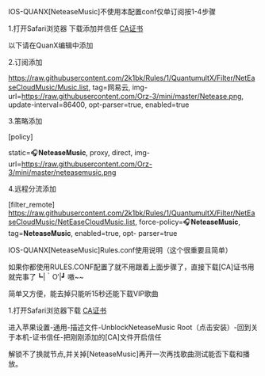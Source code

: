 IOS-QUANX[NeteaseMusic]不使用本配置conf仅单订阅按1-4步骤

 1.打开Safari浏览器
  下载添加并信任
  [CA证书](https://raw.githubusercontent.com/2k1bk/UnblockNeteaseMusic/master/ca.crt)

以下请在QuanX编辑中添加

 2.订阅添加

  https://raw.githubusercontent.com/2k1bk/Rules/1/QuantumultX/Filter/NetEaseCloudMusic/Music.list, tag=网易云, img-url=https://raw.githubusercontent.com/Orz-3/mini/master/Netease.png, update-interval=86400, opt-parser=true, enabled=true

 3.策略添加

  [policy]

  static=🎧𝐍𝐞𝐭𝐞𝐚𝐬𝐞𝐌𝐮𝐬𝐢𝐜, proxy, direct, img-url=https://raw.githubusercontent.com/Orz-3/mini/master/neteasemusic.png

 4.远程分流添加

  [filter_remote]
  https://raw.githubusercontent.com/2k1bk/Rules/1/QuantumultX/Filter/NetEaseCloudMusic/NetEaseCloudMusic.list, force-policy=🎧𝐍𝐞𝐭𝐞𝐚𝐬𝐞𝐌𝐮𝐬𝐢𝐜, tag=𝐍𝐞𝐭𝐞𝐚𝐬𝐞𝐌𝐮𝐬𝐢𝐜, enabled=true, opt-   parser=true

IOS-QUANX[NeteaseMusic]Rules.conf使用说明（这个很重要且简单）

  如果你都使用RULES.CONF配置了就不用跟着上面步骤了，直接下载[CA]证书用就完事了┗|｀O′|┛ 嗷~~ 
  
  简单又方便，能去掉只能听15秒还能下载VIP歌曲

 1.打开Safari浏览器下载
  [CA证书](https://raw.githubusercontent.com/2k1bk/UnblockNeteaseMusic/master/ca.crt)

  进入苹果设置-通用-描述文件-UnblockNeteaseMusic Root（点击安装）-回到关于本机-证书信任-把刚刚添加的[CA]文件开启信任 
  
  解锁不了换就节点,并关掉[NeteaseMusic]再开一次再找歌曲测试能否下载和播放。
